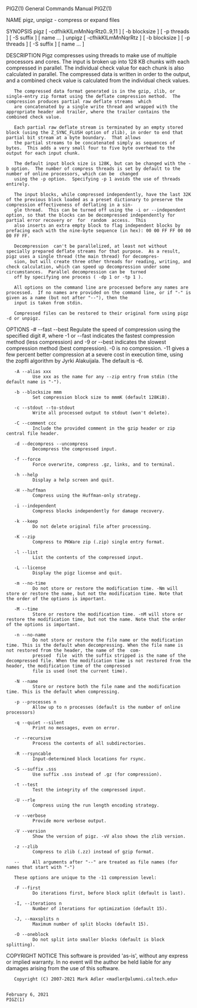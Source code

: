 PIGZ(1)                                                                             General Commands Manual                                                                             PIGZ(1)

NAME
       pigz, unpigz - compress or expand files

SYNOPSIS
       pigz [ -cdfhikKlLmMnNqrRtz0..9,11 ] [ -b blocksize ] [ -p threads ] [ -S suffix ] [ name ...  ]
       unpigz [ -cfhikKlLmMnNqrRtz ] [ -b blocksize ] [ -p threads ] [ -S suffix ] [ name ...  ]

DESCRIPTION
       Pigz compresses using threads to make use of multiple processors and cores.  The input is broken up into 128 KB chunks with each compressed in parallel.  The individual check value for
       each chunk is also calculated in parallel.  The compressed data is written in order to the output, and a combined check value is calculated from the individual check values.

       The compressed data format generated is in the gzip, zlib, or single-entry zip format using the deflate compression method.  The compression produces partial raw deflate streams  which
       are concatenated by a single write thread and wrapped with the appropriate header and trailer, where the trailer contains the combined check value.

       Each partial raw deflate stream is terminated by an empty stored block (using the Z_SYNC_FLUSH option of zlib), in order to end that partial bit stream at a byte boundary.  That allows
       the partial streams to be concatenated simply as sequences of bytes.  This adds a very small four to five byte overhead to the output for each input chunk.

       The default input block size is 128K, but can be changed with the -b option.  The number of compress threads is set by default to the number of online processors, which can be  changed
       using the -p option.  Specifying -p 1 avoids the use of threads entirely.

       The input blocks, while compressed independently, have the last 32K of the previous block loaded as a preset dictionary to preserve the compression effectiveness of deflating in a sin‐
       gle thread.  This can be turned off using the -i or --independent option, so that the blocks can be decompressed independently for partial error recovery or  for  random  access.  This
       also inserts an extra empty block to flag independent blocks by prefacing each with the nine-byte sequence (in hex): 00 00 FF FF 00 00 00 FF FF.

       Decompression  can't be parallelized, at least not without specially prepared deflate streams for that purpose.  As a result, pigz uses a single thread (the main thread) for decompres‐
       sion, but will create three other threads for reading, writing, and check calculation, which can speed up decompression under some circumstances.  Parallel decompression can be  turned
       off by specifying one process ( -dp 1 or -tp 1 ).

       All options on the command line are processed before any names are processed.  If no names are provided on the command line, or if "-" is given as a name (but not after "--"), then the
       input is taken from stdin.

       Compressed files can be restored to their original form using pigz -d or unpigz.

OPTIONS
       -# --fast --best
              Regulate the speed of compression using the specified digit #, where -1 or --fast indicates the fastest compression method (less compression) and  -9  or  --best  indicates  the
              slowest  compression method (best compression).  -0 is no compression.  -11 gives a few percent better compression at a severe cost in execution time, using the zopfli algorithm
              by Jyrki Alakuijala.  The default is -6.

       -A --alias xxx
              Use xxx as the name for any --zip entry from stdin (the default name is "-").

       -b --blocksize mmm
              Set compression block size to mmmK (default 128KiB).

       -c --stdout --to-stdout
              Write all processed output to stdout (won't delete).

       -C --comment ccc
              Include the provided comment in the gzip header or zip central file header.

       -d --decompress --uncompress
              Decompress the compressed input.

       -f --force
              Force overwrite, compress .gz, links, and to terminal.

       -h --help
              Display a help screen and quit.

       -H --huffman
              Compress using the Huffman-only strategy.

       -i --independent
              Compress blocks independently for damage recovery.

       -k --keep
              Do not delete original file after processing.

       -K --zip
              Compress to PKWare zip (.zip) single entry format.

       -l --list
              List the contents of the compressed input.

       -L --license
              Display the pigz license and quit.

       -m --no-time
              Do not store or restore the modification time. -Nm will store or restore the name, but not the modification time. Note that the order of the options is important.

       -M --time
              Store or restore the modification time. -nM will store or restore the modification time, but not the name. Note that the order of the options is important.

       -n --no-name
              Do not store or restore the file name or the modification time. This is the default when decompressing. When the file name is not restored from the header, the name of the  com‐
              pressed  file  with the suffix stripped is the name of the decompressed file. When the modification time is not restored from the header, the modification time of the compressed
              file is used (not the current time).

       -N --name
              Store or restore both the file name and the modification time. This is the default when compressing.

       -p --processes n
              Allow up to n processes (default is the number of online processors)

       -q --quiet --silent
              Print no messages, even on error.

       -r --recursive
              Process the contents of all subdirectories.

       -R --rsyncable
              Input-determined block locations for rsync.

       -S --suffix .sss
              Use suffix .sss instead of .gz (for compression).

       -t --test
              Test the integrity of the compressed input.

       -U --rle
              Compress using the run length encoding strategy.

       -v --verbose
              Provide more verbose output.

       -V --version
              Show the version of pigz. -vV also shows the zlib version.

       -z --zlib
              Compress to zlib (.zz) instead of gzip format.

       --     All arguments after "--" are treated as file names (for names that start with "-")

       These options are unique to the -11 compression level:

       -F --first
              Do iterations first, before block split (default is last).

       -I, --iterations n
              Number of iterations for optimization (default 15).

       -J, --maxsplits n
              Maximum number of split blocks (default 15).

       -O --oneblock
              Do not split into smaller blocks (default is block splitting).

COPYRIGHT NOTICE
       This software is provided 'as-is', without any express or implied warranty.  In no event will the author be held liable for any damages arising from the use of this software.

       Copyright (C) 2007-2021 Mark Adler <madler@alumni.caltech.edu>

                                                                                        February 6, 2021                                                                                PIGZ(1)
